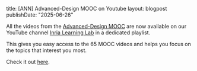 title: [ANN] Advanced-Design MOOC on Youtube
layout: blogpost
publishDate: "2025-06-26"


All the videos from the [Advanced-Design MOOC](https://www.fun-mooc.fr/en/courses/advanced-object-oriented-design-and-development-with-pharo/) are now available on our YouTube channel [Inria Learning Lab](https://www.youtube.com/@inrialearninglab) in a dedicated playlist.

This gives you easy access to the 65 MOOC videos and helps you focus on the topics that interest you most.

Check it out [here](https://www.youtube.com/playlist?list=PL2okA_2qDJ-k9qaQomNEoAo_sA2LsE2Y3).

